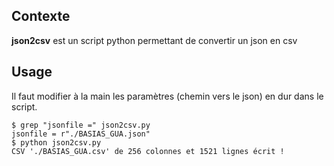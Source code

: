 ## Contexte

**json2csv** est un script python permettant de convertir un json en csv

## Usage
Il faut modifier à la main les paramètres (chemin vers le json) en dur dans le script.

```
$ grep "jsonfile =" json2csv.py
jsonfile = r"./BASIAS_GUA.json"
$ python json2csv.py
CSV './BASIAS_GUA.csv' de 256 colonnes et 1521 lignes écrit !
```

